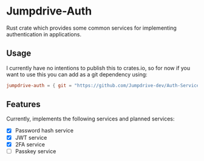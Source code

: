 # Jumpdrive-Auth

Rust crate which provides some common services for implementing authentication in applications.

## Usage

I currently have no intentions to publish this to crates.io, so for now if you want to use this you can add as a git
dependency using:

```toml
jumpdrive-auth = { git = "https://github.com/Jumpdrive-dev/Auth-Services", tag = "1.1.2" }
```

## Features

Currently, implements the following services and planned services:

- [x] Password hash service
- [x] JWT service
- [x] 2FA service
- [ ] Passkey service
